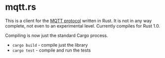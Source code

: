 mqtt.rs
=======

This is a client for the [MQTT protocol][1] written in Rust. It is not in any way complete, not even to an experimental level. Currently compiles for Rust 1.0.

Compiling is now just the standard Cargo process.

* `cargo build` - compile just the library
* `cargo test` - compile and run the tests

 [1]: http://mqtt.org/  
